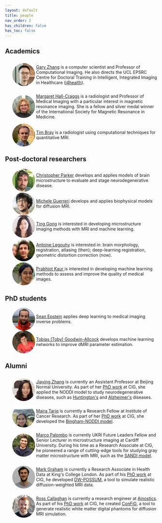 ```yaml
---
layout: default
title: people
nav_order: 2
has_children: false
has_toc: false
---
```


## Academics

<ul>

   <li style="display: flex; justify-content: flex-start; align-items: center">
      <img src="assets/headshots/gary.png" alt="@garyhuizhang" height="75" width="75" style=""/>
      <p> &nbsp; </p>
      <p> <a href="https://iris.ucl.ac.uk/iris/browse/profile?upi=HZHAN50">Gary Zhang</a> is a computer scientist and Professor of Computational Imaging. He also directs the UCL EPSRC Centre for Doctoral Training in Intelligent, Integrated Imaging in Healthcare (<a href="https://www.ucl.ac.uk/intelligent-imaging-healthcare/">i4health</a>). </p>
   </li>

   <li style="display: flex; justify-content: flex-start; align-items: center">
      <img src="assets/headshots/MHC.png" height="75" width="75" style=""/>
      <p> &nbsp; </p>
      <p> <a href="https://www.ucl.ac.uk/medical-imaging/staff/principal-investigators/professor-margaret-hall-craggs">Margaret Hall-Craggs</a> is a radiologist and Professor of Medical Imaging with a particular interest in magnetic resonance imaging. She is a fellow and silver medal winner of the International Society for Magnetic Resonance in Medicine. </p>
   </li>
   
   <li style="display: flex; justify-content: flex-start; align-items: center">
      <img src="assets/headshots/TB.png" alt="@TJPBray" height="75" width="75" style=""/>
      <p> &nbsp; </p>
      <p> <a href="https://TJPBray.github.io/">Tim Bray</a> is a radiologist using computational techniques for quantitative MRI. </p>
   </li>

</ul>

## Post-doctoral researchers

<ul>

   <li style="display: flex; justify-content: flex-start; align-items: center">
      <img src="assets/headshots/chris.png" alt="@csparker" height="75" width="75" style=""/>
      <p> &nbsp; </p>
      <p> <a href="https://csparker.github.io/about">Christopher Parker</a> develops and applies models of brain microstructure to evaluate and stage neurodegenerative disease. </p>
   </li>
   
   <li style="display: flex; justify-content: flex-start; align-items: center">
      <img src="assets/headshots/michele.png" alt="@micGuerr" height="75" width="75" style=""/>
      <p> &nbsp; </p>
      <p> <a href="https://scholar.google.com/citations?user=F9tsdJMAAAAJ&hl=en&oi=sra/">Michele Guerreri</a> develops and applies biophysical models for diffusion MRI. </p>
   </li>
   
   <li style="display: flex; justify-content: flex-start; align-items: center">
      <img src="assets/headshots/Ting.png" alt="@Tinggong" height="75" width="75" style=""/>
      <p> &nbsp; </p>
      <p> <a href="https://tinggong.github.io/">Ting Gong</a> is interested in developing microstructure imaging methods with MRI and machine learning. </p>
   </li>
   
   <li style="display: flex; justify-content: flex-start; align-items: center">
      <img src="assets/headshots/antoine.png" alt="@alegouhy" height="75" width="75" style=""/>
      <p> &nbsp; </p>
      <p> <a href="https://scholar.google.com/citations?user=iV_JtqIAAAAJ&hl=fr">Antoine Legouhy</a> is interested in: brain morphology, registration, atlasing (then); deep-learning registration, geometric distortion correction (now). </p> 
   </li>
   
   <li style="display: flex; justify-content: flex-start; align-items: center">
      <img src="assets/headshots/prabhjot.png" alt="@rabbJot" height="75" width="75" style=""/>
      <p> &nbsp; </p>
      <p> <a href="https://scholar.google.co.in/citations?user=B3gkCIEAAAAJ&hl=en">Prabhjot Kaur </a> is interested in developing machine learning methods to assess and improve the quality of medical images. </p>
   </li>
     
</ul>

## PhD students

<ul>

   <li style="display: flex; justify-content: flex-start; align-items: center">
      <img src="assets/headshots/sean.png" alt="@seancepstein" height="75" width="75" style=""/>
      <p> &nbsp; </p>
      <p> <a href="https://seancepstein.github.io/">Sean Epstein</a> applies deep learning to medical imaging inverse problems. </p>
   </li>
   
   <li style="display: flex; justify-content: flex-start; align-items: center">
      <img src="assets/headshots/toby.png" alt="@TobyUCL" height="75" width="75" style=""/>
      <p> &nbsp; </p>
      <p> <a href="https://TobyUCL.github.io/">Tobias (Toby) Goodwin-Allcock</a> develops machine learning networks to improve dMRI parameter estimation. </p>
   </li>
   
</ul>

## Alumni

<ul>

   <li style="display: flex; justify-content: flex-start; align-items: center">
      <img src="assets/headshots/jiaying.png" height="75" width="75" style=""/>
      <p> &nbsp; </p>
      <p>  <a href="http://helab.bnu.edu.cn/jiayingzhang/">Jiaying Zhang</a> is currently an Assistant Professor at Beijing Normal University. As part of her <a href="https://discovery.ucl.ac.uk/id/eprint/10069329/">PhD work</a> at CIG, she applied the NODDI model to study neurodegenerative diseases, such as <a href="https://onlinelibrary.wiley.com/doi/full/10.1002/ana.25309">Huntington's</a> and <a href="https://www.sciencedirect.com/science/article/pii/S0197458017301495">Alzheimer's</a> diseases. </p>
   </li>

   <li style="display: flex; justify-content: flex-start; align-items: center">
      <img src="assets/headshots/maira.png" height="75" width="75" style=""/>
      <p> &nbsp; </p>
      <p>  <a href="https://scholar.google.co.uk/citations?user=pGwbqjwAAAAJ&hl=en&oi=ao">Maira Tariq</a> is currently a Research Fellow at Institute of Cancer Research. As part of her <a href="https://discovery.ucl.ac.uk/id/eprint/10046378/">PhD work</a> at CIG, she developed the <a href="https://www.sciencedirect.com/science/article/pii/S1053811916000616">Bingham-NODDI model</a>. </p>
   </li>

   <li style="display: flex; justify-content: flex-start; align-items: center">
      <img src="assets/headshots/marco.png" alt="@palombom" height="75" width="75" style=""/>
      <p> &nbsp; </p>
      <p>  <a href="https://www.cardiff.ac.uk/people/view/2571014-palombo-marco">Marco Palombo</a> is currently UKRI Future Leaders Fellow and Senior Lecturer in microstructure imaging at Cardiff University. During his time as a Research Associate at CIG, he pioneered a range of cutting-edge tools for studying gray matter microstructure with MRI, such as the <a href="https://www.sciencedirect.com/science/article/pii/S1053811920303220">SANDI model</a>. </p>
   </li>

   <li style="display: flex; justify-content: flex-start; align-items: center">
      <img src="assets/headshots/mark.png" alt="@marksgraham" height="75" width="75" style=""/>
      <p> &nbsp; </p>
      <p>  <a href="https://scholar.google.co.uk/citations?user=oRTMle0AAAAJ&hl=en">Mark Graham</a> is currently a Research Associate in Health Data at King's College London. As part of his <a href="https://discovery.ucl.ac.uk/id/eprint/10047351/">PhD work</a> at CIG, he developed <a href="https://github.com/marksgraham/DW-POSSUM">DW-POSSUM</a>, a tool to simulate realistic diffusion-weighted MRI data. </p>
   </li>

   <li style="display: flex; justify-content: flex-start; align-items: center">
      <img src="assets/headshots/ross.png" alt="@rcallagh" height="75" width="75" style=""/>
      <p> &nbsp; </p>
      <p>  <a href="https://rcallagh.github.io/">Ross Callaghan</a> is currently a research engineer at <a href="https://www.ainostics.com">Ainostics</a>. As part of his <a href="https://discovery.ucl.ac.uk/id/eprint/10145633/">PhD work</a> at CIG, he created <a href="https://rcallagh.github.io/projects/config/">ConFiG</a>, a tool to generate realistic white matter digital phantoms for diffusion MRI simulation. </p>
   </li>

</ul>
